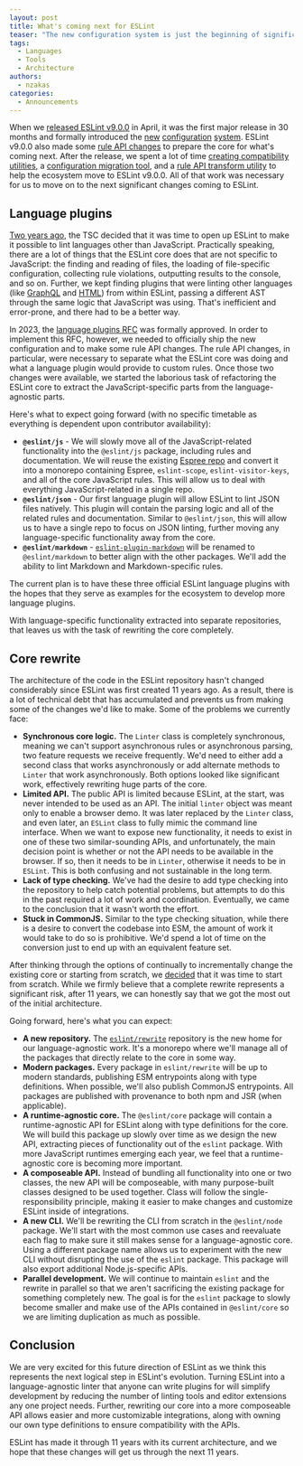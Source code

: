 ```yaml
---
layout: post
title: What's coming next for ESLint
teaser: "The new configuration system is just the beginning of significant changes coming to ESLint."
tags:
  - Languages
  - Tools
  - Architecture
authors:
  - nzakas
categories:
  - Announcements
---
```


When we [released ESLint v9.0.0](https://eslint.org/blog/2024/04/eslint-v9.0.0-released/) in April, it was the first major release in 30 months and formally introduced the [new](https://eslint.org/blog/2022/08/new-config-system-part-1/) [configuration](https://eslint.org/blog/2022/08/new-config-system-part-2/) [system](https://eslint.org/blog/2022/08/new-config-system-part-3/). ESLint v9.0.0 also made some [rule API changes](https://eslint.org/blog/2023/09/preparing-custom-rules-eslint-v9/) to prepare the core for what's coming next. After the release, we spent a lot of time [creating compatibility utilities](https://eslint.org/blog/2024/05/eslint-compatibility-utilities/), a [configuration migration tool](https://eslint.org/blog/2024/05/eslint-configuration-migrator/), and a [rule API transform utility](https://github.com/eslint/eslint-transforms) to help the ecosystem move to ESLint v9.0.0. All of that work was necessary for us to move on to the next significant changes coming to ESLint.

## Language plugins

[Two years ago](https://github.com/eslint/eslint/issues/15562), the TSC decided that it was time to open up ESLint to make it possible to lint languages other than JavaScript. Practically speaking, there are a lot of things that the ESLint core does that are not specific to JavaScript: the finding and reading of files, the loading of file-specific configuration, collecting rule violations, outputting results to the console, and so on. Further, we kept finding plugins that were linting other languages (like [GraphQL](https://the-guild.dev/graphql/eslint/docs) and [HTML](https://html-eslint.org/)) from within ESLint, passing a different AST through the same logic that JavaScript was using. That's inefficient and error-prone, and there had to be a better way.

In 2023, the [language plugins RFC](https://github.com/eslint/rfcs/blob/main/designs/2022-languages/README.md) was formally approved. In order to implement this RFC, however, we needed to officially ship the new configuration and to make some rule API changes. The rule API changes, in particular, were necessary to separate what the ESLint core was doing and what a language plugin would provide to custom rules. Once those two changes were available, we started the laborious task of refactoring the ESLint core to extract the JavaScript-specific parts from the language-agnostic parts.

Here's what to expect going forward (with no specific timetable as everything is dependent upon contributor availability):

* **`@eslint/js`** - We will slowly move all of the JavaScript-related functionality into the `@eslint/js` package, including rules and documentation. We will reuse the existing [Espree repo](https://github.com/eslint/espree/issues/609) and convert it into a monorepo containing Espree, `eslint-scope`, `eslint-visitor-keys`, and all of the core JavaScript rules. This will allow us to deal with everything JavaScript-related in a single repo.
* **`@eslint/json`** - Our first language plugin will allow ESLint to lint JSON files natively. This plugin will contain the parsing logic and all of the related rules and documentation. Similar to `@eslint/json`, this will allow us to have a single repo to focus on JSON linting, further moving any language-specific functionality away from the core.
* **`@eslint/markdown`** - [`eslint-plugin-markdown`](https://github.com/eslint/eslint-plugin-markdown) will be renamed to `@eslint/markdown` to better align with the other packages. We'll add the ability to lint Markdown and Markdown-specific rules.

The current plan is to have these three official ESLint language plugins with the hopes that they serve as examples for the ecosystem to develop more language plugins.

With language-specific functionality extracted into separate repositories, that leaves us with the task of rewriting the core completely.

## Core rewrite

The architecture of the code in the ESLint repository hasn't changed considerably since ESLint was first created 11 years ago. As a result, there is a lot of technical debt that has accumulated and prevents us from making some of the changes we'd like to make. Some of the problems we currently face:

* **Synchronous core logic.** The `Linter` class is completely synchronous, meaning we can't support asynchronous rules or asynchronous parsing, two feature requests we receive frequently. We'd need to either add a second class that works asynchronously or add alternate methods to `Linter` that work asynchronously. Both options looked like significant work, effectively rewriting huge parts of the core.
* **Limited API.** The public API is limited because ESLint, at the start, was never intended to be used as an API. The initial `linter` object was meant only to enable a browser demo. It was later replaced by the `Linter` class, and even later, an `ESLint` class to fully mimic the command line interface. When we want to expose new functionality, it needs to exist in one of these two similar-sounding APIs, and unfortunately, the main decision point is whether or not the API needs to be available in the browser. If so, then it needs to be in `Linter`, otherwise it needs to be in `ESLint`. This is both confusing and not sustainable in the long term.
* **Lack of type checking.** We've had the desire to add type checking into the repository to help catch potential problems, but attempts to do this in the past required a lot of work and coordination. Eventually, we came to the conclusion that it wasn't worth the effort.
* **Stuck in CommonJS.** Similar to the type checking situation, while there is a desire to convert the codebase into ESM, the amount of work it would take to do so is prohibitive. We'd spend a lot of time on the conversion just to end up with an equivalent feature set.

After thinking through the options of continually to incrementally change the existing core or starting from scratch, we [decided](https://github.com/eslint/rewrite/blob/main/decisions/001-rewrite-core.md) that it was time to start from scratch. While we firmly believe that a complete rewrite represents a significant risk, after 11 years, we can honestly say that we got the most out of the initial architecture.

Going forward, here's what you can expect:

* **A new repository.** The [`eslint/rewrite`](https://github.com/eslint/rewrite) repository is the new home for our language-agnostic work. It's a monorepo where we'll manage all of the packages that directly relate to the core in some way.
* **Modern packages.** Every package in `eslint/rewrite` will be up to modern standards, publishing ESM entrypoints along with type definitions. When possible, we'll also publish CommonJS entrypoints. All packages are published with provenance to both npm and JSR (when applicable).
* **A runtime-agnostic core.** The `@eslint/core` package will contain a runtime-agnostic API for ESLint along with type definitions for the core. We will build this package up slowly over time as we design the new API, extracting pieces of functionality out of the `eslint` package. With more JavaScript runtimes emerging each year, we feel that a runtime-agnostic core is becoming more important.
* **A composeable API.** Instead of bundling all functionality into one or two classes, the new API will be composeable, with many purpose-built classes designed to be used together. Class will follow the single-responsibility principle, making it easier to make changes and customize ESLint inside of integrations.
* **A new CLI.** We'll be rewriting the CLI from scratch in the `@eslint/node` package. We'll start with the most common use cases and reevaluate each flag to make sure it still makes sense for a language-agnostic core. Using a different package name allows us to experiment with the new CLI without disrupting the use of the `eslint` package. This package will also export additional Node.js-specific APIs.
* **Parallel development.** We will continue to maintain `eslint` and the rewrite in parallel so that we aren't sacrificing the existing package for something completely new. The goal is for the `eslint` package to slowly become smaller and make use of the APIs contained in `@eslint/core` so we are limiting duplication as much as possible.

## Conclusion

We are very excited for this future direction of ESLint as we think this represents the next logical step in ESLint's evolution. Turning ESLint into a language-agnostic linter that anyone can write plugins for will simplify development by reducing the number of linting tools and editor extensions any one project needs. Further, rewriting our core into a more composeable API allows easier and more customizable integrations, along with owning our own type definitions to ensure compatibility with the APIs.

ESLint has made it through 11 years with its current architecture, and we hope that these changes will get us through the next 11 years.

